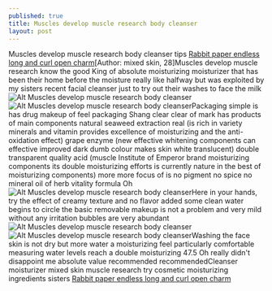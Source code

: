 ```yaml
---
published: true
title: Muscles develop muscle research body cleanser
layout: post
---
```

Muscles develop muscle research body cleanser tips  [Rabbit paper endless long and curl open charm](http://www.mkfans.com/2015/10/04/rabbit-paper-endless-long-and-curl-open-charm-magic-eye/)[Author: mixed skin, 28]Muscles develop muscle research know the good King of absolute moisturizing moisturizer that has been their home before the moisture really like halfway but was exploited by my sisters recent facial cleanser just to try out their washes to face the milk![Alt Muscles develop muscle research body cleanser](https://c1.staticflickr.com/1/761/23890325656_a7610642fb_z.jpg)![Alt Muscles develop muscle research body cleanser](https://c2.staticflickr.com/6/5657/23916420725_aa9b156120.jpg)Packaging simple is has drug makeup of feel packaging Shang clear clear of mark has products of main components natural seaweed extraction real (is rich in variety minerals and vitamin provides excellence of moisturizing and the anti-oxidation effect) grape enzyme (new effective whitening components can effective improved dark dumb colour makes skin white translucent) double transparent quality acid (muscle Institute of Emperor brand moisturizing components its double moisturizing efforts is currently nature in the best of moisturizing components) more more focus of is no pigment no spice no mineral oil of herb vitality formula Oh![Alt Muscles develop muscle research body cleanser](https://c1.staticflickr.com/1/765/23808125012_c8a746abcc.jpg)Here in your hands, try the effect of creamy texture and no flavor added some clean water begins to circle the basic removable makeup is not a problem and very mild without any irritation bubbles are very abundant![Alt Muscles develop muscle research body cleanser](https://c2.staticflickr.com/6/5621/23833937631_d4fd571074.jpg)![Alt Muscles develop muscle research body cleanser](https://c2.staticflickr.com/6/5639/23916437435_b38d229ea7.jpg)Washing the face skin is not dry but more water a moisturizing feel particularly comfortable measuring water levels reach a double moisturizing 47.5 Oh really didn\'t disappoint me absolute value recommended recommendedCleanser moisturizer mixed skin muscle research try cosmetic moisturizing ingredients sisters [Rabbit paper endless long and curl open charm](http://www.mkfans.com/2015/10/04/rabbit-paper-endless-long-and-curl-open-charm-magic-eye/)